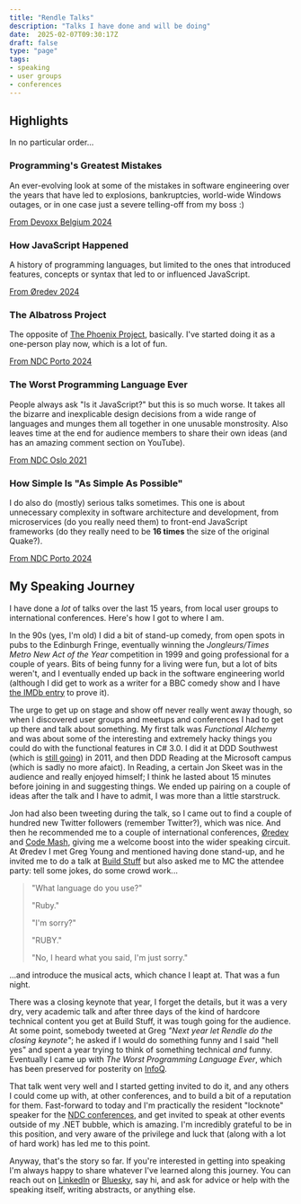 ```yaml
---
title: "Rendle Talks"
description: "Talks I have done and will be doing"
date:  2025-02-07T09:30:17Z
draft: false
type: "page"
tags:
- speaking
- user groups
- conferences
---
```


## Highlights

In no particular order...

### Programming's Greatest Mistakes

An ever-evolving look at some of the mistakes in software engineering
over the years that have led to explosions, bankruptcies, world-wide
Windows outages, or in one case just a severe telling-off from my boss :)

[From Devoxx Belgium 2024](https://www.youtube.com/watch?v=C9YQLzSybU8)

### How JavaScript Happened

A history of programming languages, but limited to the ones that
introduced features, concepts or syntax that led to or influenced
JavaScript.

[From Øredev 2024](https://www.youtube.com/watch?v=GMsm9-1WHns)

### The Albatross Project

The opposite of
[The Phoenix Project](https://www.goodreads.com/book/show/17255186-the-phoenix-project),
basically. I've started doing it as a one-person play now,
which is a lot of fun.

[From NDC Porto 2024](https://www.youtube.com/watch?v=-PGIeiivuZk)

### The Worst Programming Language Ever

People always ask "Is it JavaScript?" but this is so much worse. It
takes all the bizarre and inexplicable design decisions from a wide
range of languages and munges them all together in one unusable
monstrosity. Also leaves time at the end for audience members to
share their own ideas (and has an amazing comment section on YouTube).

[From NDC Oslo 2021](https://www.youtube.com/watch?v=vcFBwt1nu2U)

### How Simple Is "As Simple As Possible"

I do also do (mostly) serious talks sometimes. This one is about
unnecessary complexity in software architecture and development,
from microservices (do you really need them) to front-end JavaScript
frameworks (do they really need to be **16 times** the size of
the original Quake?).

[From NDC Porto 2024](https://www.youtube.com/watch?v=WfUQHpcLKF4)


## My Speaking Journey

I have done a *lot* of talks over the last 15 years, from local user
groups to international conferences. Here's how I got to where I am.

In the 90s (yes, I'm old) I did
a bit of stand-up comedy, from open spots in pubs to the Edinburgh
Fringe, eventually winning the *Jongleurs/Times Metro New Act of the
Year* competition in 1999 and going professional for a couple of years.
Bits of being funny for a living were fun, but a lot of bits
weren't, and I eventually ended up back in the software engineering
world (although I did get to work as a writer for a BBC comedy show
and I have
[the IMDb entry](https://www.imdb.com/name/nm1068222/)
to prove it).

The urge to get up on stage and show off never really went away
though, so when I discovered user groups and meetups and conferences
I had to get up there and talk about something. My first talk was
*Functional Alchemy* and was about some of the interesting and
extremely hacky things you could do with the functional features in
C# 3.0. I did it at DDD Southwest
(which is [still going](https://dddsouthwest.com/)) in 2011, and then
DDD Reading at the Microsoft campus (which is sadly no more afaict).
In Reading, a certain Jon Skeet was in the audience and really enjoyed
himself; I think he lasted about 15 minutes before joining in and
suggesting things. We ended up pairing on a couple of ideas after the
talk and I have to admit, I was more than a little starstruck.

Jon had also been tweeting during the talk, so I came out to find
a couple of hundred new Twitter followers (remember Twitter?), which
was nice. And then he recommended me to a couple of international
conferences,
[Øredev](https://oredev.org/) and 
[Code Mash](https://codemash.org/), giving me a welcome boost into
the wider speaking circuit. At Øredev I met Greg Young and
mentioned having done stand-up, and he invited me to do a talk at
[Build Stuff](https://www.buildstuff.events/) but also asked me to
MC the attendee party: tell some jokes, do some crowd work...

> "What language do you use?"
>
> "Ruby."
>
> "I'm sorry?"
>
> "RUBY."
>
> "No, I heard what you said, I'm just sorry."

...and introduce the musical acts, which chance I leapt at.
That was a fun night.

There was a closing keynote that year, I forget the details, but it
was a very dry, very academic talk and after three days of the kind
of hardcore technical content you get at Build Stuff, it was tough
going for the audience. At some point, somebody tweeted at Greg
*"Next year let Rendle do the closing keynote"*; he asked if I would
do something funny and I said "hell yes" and spent a year trying to
think of something technical *and* funny. Eventually I came up with
*The Worst Programming Language Ever*, which has been preserved for
posterity on
[InfoQ](https://www.infoq.com/presentations/worst-programming-language/).

That talk went very well and I started getting invited to do it, and any
others I could come up with, at other conferences, and to build a bit of
a reputation for them. Fast-forward to today and I'm practically the
resident "locknote" speaker for the
[NDC conferences](https://ndcconferences.com/), and get invited to speak
at other events outside of my .NET bubble, which is amazing. I'm
incredibly grateful to be in this position, and very aware of the
privilege and luck that (along with a lot of hard work) has led me
to this point.

Anyway, that's the story so far. If you're interested in getting into
speaking I'm always happy to share whatever I've learned along this
journey. You can reach out on
[LinkedIn](https://www.linkedin.com/in/rendledotdev/)
or [Bluesky](https://bsky.app/profile/rendle.dev), say hi, and ask
for advice or help with the speaking itself, writing abstracts, or 
anything else.
